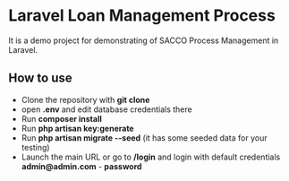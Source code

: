 # Laravel Loan Management Process

It is a demo project for demonstrating of SACCO Process Management in Laravel. 

## How to use

- Clone the repository with __git clone__
- open __.env__ and edit database credentials there
- Run __composer install__
- Run __php artisan key:generate__
- Run __php artisan migrate --seed__ (it has some seeded data for your testing)
- Launch the main URL or go to __/login__ and login with default credentials __admin@admin.com__ - __password__

